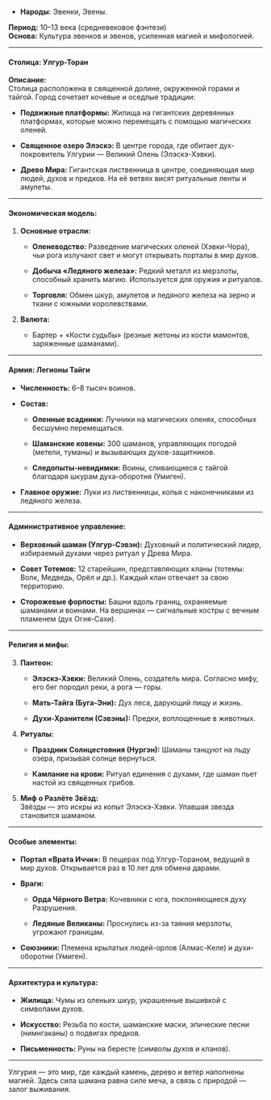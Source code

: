 - **Народы**: Эвенки, Эвены.



**Период:** 10–13 века (средневековое фэнтези)  
**Основа:** Культура эвенков и эвенов, усиленная магией и мифологией.

---

#### **Столица: Улгур-Торан**

**Описание:**  
Столица расположена в священной долине, окруженной горами и тайгой. Город сочетает кочевые и оседлые традиции:

- **Подвижные платформы:** Жилища на гигантских деревянных платформах, которые можно перемещать с помощью магических оленей.
    
- **Священное озеро Элэскэ:** В центре города, где обитает дух-покровитель Улгурии — Великий Олень (Элэскэ-Хэвки).
    
- **Древо Мира:** Гигантская лиственница в центре, соединяющая мир людей, духов и предков. На её ветвях висят ритуальные ленты и амулеты.


---

#### **Экономическая модель:**

1. **Основные отрасли:**
    
    - **Оленеводство:** Разведение магических оленей (Хэвки-Чора), чьи рога излучают свет и могут открывать порталы в мир духов.
        
    - **Добыча «Ледяного железа»:** Редкий металл из мерзлоты, способный хранить магию. Используется для оружия и ритуалов.
        
    - **Торговля:** Обмен шкур, амулетов и ледяного железа на зерно и ткани с южными королевствами.
    
2. **Валюта:**
    
    - Бартер + «Кости судьбы» (резные жетоны из кости мамонтов, заряженные шаманами).
    

---

#### **Армия: Легионы Тайги**

- **Численность:** 6–8 тысяч воинов.
    
- **Состав:**
    
    - **Оленные всадники:** Лучники на магических оленях, способных бесшумно перемещаться.
        
    - **Шаманские ковены:** 300 шаманов, управляющих погодой (метели, туманы) и вызывающих духов-защитников.
        
    - **Следопыты-невидимки:** Воины, сливающиеся с тайгой благодаря шкурам духа-оборотня (Умиген).
    
- **Главное оружие:** Луки из лиственницы, копья с наконечниками из ледяного железа.


---

#### **Административное управление:**

- **Верховный шаман (Улгур-Сэвэн):** Духовный и политический лидер, избираемый духами через ритуал у Древа Мира.
    
- **Совет Тотемов:** 12 старейшин, представляющих кланы (тотемы: Волк, Медведь, Орёл и др.). Каждый клан отвечает за свою территорию.
    
- **Сторожевые форпосты:** Башни вдоль границ, охраняемые шаманами и воинами. На вершинах — сигнальные костры с вечным пламенем (дух Огня-Сахи).


---

#### **Религия и мифы:**

3. **Пантеон:**
    
    - **Элэскэ-Хэвки:** Великий Олень, создатель мира. Согласно мифу, его бег породил реки, а рога — горы.
        
    - **Мать-Тайга (Буга-Эни):** Дух леса, дарующий пищу и жизнь.
        
    - **Духи-Хранители (Сэвэны):** Предки, воплощенные в животных.
    
4. **Ритуалы:**
    
    - **Праздник Солнцестояния (Нургэн):** Шаманы танцуют на льду озера, призывая солнце вернуться.
        
    - **Камлание на крови:** Ритуал единения с духами, где шаман пьет настой из священных грибов.
    
5. **Миф о Разлёте Звёзд:**  
    Звёзды — это искры из копыт Элэскэ-Хэвки. Упавшая звезда становится шаманом.
    

---

#### **Особые элементы:**

- **Портал «Врата Иччи»:** В пещерах под Улгур-Тораном, ведущий в мир духов. Открывается раз в 10 лет для обмена дарами.
    
- **Враги:**
    
    - **Орда Чёрного Ветра:** Кочевники с юга, поклоняющиеся духу Разрушения.
        
    - **Ледяные Великаны:** Проснулись из-за таяния мерзлоты, угрожают границам.
    
- **Союзники:** Племена крылатых людей-орлов (Алмас-Келе) и духи-оборотни (Умиген).
    

---

#### **Архитектура и культура:**

- **Жилища:** Чумы из оленьих шкур, украшенные вышивкой с символами духов.
    
- **Искусство:** Резьба по кости, шаманские маски, эпические песни (нимнгаканы) о подвигах предков.
    
- **Письменность:** Руны на бересте (символы духов и кланов).


---

Улгурия — это мир, где каждый камень, дерево и ветер наполнены магией. Здесь сила шамана равна силе меча, а связь с природой — залог выживания.